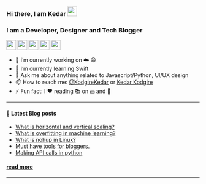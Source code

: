 ### Hi there, I am Kedar <a href="https://www.gautamkrishnar.com/"><img src="https://media.giphy.com/media/hvRJCLFzcasrR4ia7z/giphy.gif" width="25px"></a>

### I am a Developer, Designer and Tech Blogger
<p><a href="https://www.twitter.com/KodgireKedar"><img src="https://img.shields.io/badge/twitter-%231DA1F2.svg?&style=for-the-badge&logo=twitter&logoColor=white" height=25></a> <a href="https://www.linkedin.com/in/kk255728"><img src="https://img.shields.io/badge/linkedin-%230077B5.svg?&style=for-the-badge&logo=linkedin&logoColor=white" height=25></a> <a href="https://www.instagram.com/kedarkodgire.kk/"><img src="https://img.shields.io/badge/instagram-%23E4405F.svg?&style=for-the-badge&logo=instagram&logoColor=white" height=25></a> <a href="https://dev.to/KedarK"><img src="https://img.shields.io/badge/DEV.TO-%230A0A0A.svg?&style=for-the-badge&logo=dev-dot-to&logoColor=white" height=25></a> <a href="https://medium.com/@KedarKodgire"><img src="https://img.shields.io/badge/medium-%2312100E.svg?&style=for-the-badge&logo=medium&logoColor=white" height=25></a> </p>

- 🔭 I’m currently working on ☁️ 😄
- 🌱 I’m currently learning Swift
- 💬 Ask me about anything related to Javascript/Python, UI/UX design
- 📫 How to reach me: [@KodgireKedar](https://twitter.com/KodgireKedar) or <a rel="me" href="https://linkedin.com/kk255728">Kedar Kodgire</a>
- ⚡ Fun fact: I :heart: reading 📚 on 💵 and 🧠

---

#### 📰 Latest Blog posts
<!-- BLOG-POST-LIST:START -->
- [What is horizontal and vertical scaling?](https://dev.to/kedark/what-is-horizontal-and-vertical-scaling-2139)
- [What is overfitting in machine learning?](https://dev.to/kedark/what-is-overfitting-in-machine-learning-4ga2)
- [What is nohup in Linux?](https://dev.to/kedark/what-is-nohup-in-linux-1fej)
- [Must have tools for bloggers.](https://dev.to/kedark/must-have-tools-for-bloggers-1jd1)
- [Making API calls in python](https://dev.to/kedark/making-api-calls-in-python-17pk)
<!-- BLOG-POST-LIST:END -->

#### [read more](https://dev.to/kedark)

---

